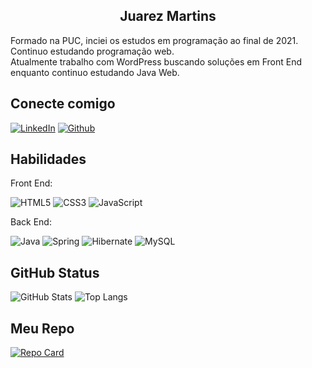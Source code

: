 <h2 align="center">Juarez Martins</h2>

<p>Formado na PUC, inciei os estudos em programação ao final de 2021. Continuo estudando programação web.<br>
Atualmente trabalho com WordPress buscando soluções em Front End enquanto continuo estudando Java Web.</p>

## Conecte comigo
[![LinkedIn](https://img.shields.io/badge/LinkedIn-000?style=for-the-badge&logo=linkedin&logoColor=0E76A8)](https://www.linkedin.com/in/juarez-martins-de-oliveira-junior/) 
[![Github](https://img.shields.io/badge/Github-357?style=for-the-badge&logo=Github&logoColor=fffff)](https://www.github.com/jucatupinamba)


## Habilidades
<p>Front End: </p>

![HTML5](https://img.shields.io/badge/HTML5-000?style=for-the-badge&logo=html5)
![CSS3](https://img.shields.io/badge/CSS3-000?style=for-the-badge&logo=css3&logoColor=264CE4)
![JavaScript](https://img.shields.io/badge/javascript-%23323330.svg?style=for-the-badge&logo=javascript&logoColor=%23F7DF1E)

<p>Back End:</p>

![Java](https://img.shields.io/badge/java-%23ED8B00.svg?style=for-the-badge&logo=openjdk&logoColor=white)
![Spring](https://img.shields.io/badge/spring-%236DB33F.svg?style=for-the-badge&logo=spring&logoColor=white)
![Hibernate](https://img.shields.io/badge/Hibernate-59666C?style=for-the-badge&logo=Hibernate&logoColor=white)
![MySQL](https://img.shields.io/badge/mysql-%2300f.svg?style=for-the-badge&logo=mysql&logoColor=white)

## GitHub Status
![GitHub Stats](https://github-readme-stats.vercel.app/api?username=jucatupinamba&theme=transparent&bg_color=000&border_color=30A3DC&show_icons=true&icon_color=30A3DC&title_color=E94D5F&text_color=FFF)
![Top Langs](https://github-readme-stats-git-masterrstaa-rickstaa.vercel.app/api/top-langs/?username=jucatupinamba&bg_color=000&border_color=30A3DC&title_color=E94D5F&text_color=FFF)

## Meu Repo
[![Repo Card](https://github-readme-stats.vercel.app/api/pin/?username=jucatupinamba&repo=e-commerce&bg_color=000&border_color=30A3DC&show_icons=true&icon_color=30A3DC&title_color=E94D5F&text_color=FFF)](https://github.com/jucatupinamba/e-commerce)